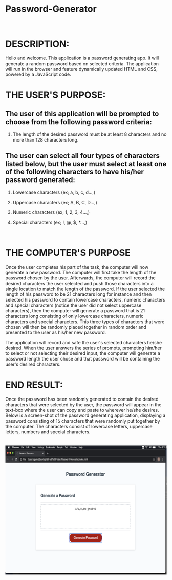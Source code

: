 # Password-Generator
<br>
<h1>DESCRIPTION:</h1>

Hello and welcome. This application is a password generating app. It will generate a random password based on selected criteria. The application will run in the browser and feature dynamically updated HTML and CSS, powered by a JavaScript code.
<br>
<h1>THE USER'S PURPOSE:</h1>

<h2>The user of this application will be prompted to choose from the following password criteria:</h2>

1) The length of the desired password must be at least 8 characters and no more than 128 characters long.

<h2>The user can select all four types of characters listed below, but the user must select at least one of the following characters to have his/her password generated:</h2>

1) Lowercase characters (ex; a, b, c, d...,)

2) Uppercase characters (ex; A, B, C, D...,)

3) Numeric characters (ex; 1, 2, 3, 4...,)

4) Special characters (ex; !, @, $, *...,)
<br>
<h1>THE COMPUTER'S PURPOSE</h1>

Once the user completes his part of the task, the computer will now generate a new password. The computer will first take the length of the password chosen by the user. Afterwards, the computer will record the desired characters the user selected and push those characters into a single location to match the length of the password. If the user selected the length of his password to be 21 characters long for instance and then selected his password to contain lowercase characters, numeric characters and special characters (notice the user did not select uppercase characters), then the computer will generate a password that is 21 characters long consisting of only lowercase characters, numeric characters and special characters. This three types of characters that were chosen will then be randomly placed together in random order and presented to the user as his/her new password. 


The application will record and safe the user's selected characters he/she desired. When the user answers the series of  prompts, prompting him/her to select or not selecting their desired input, the computer will generate a password length the user chose and that password will be containing the user's desired characters.
<br>
<h1>END RESULT:</h1>

Once the password has been randomly generated to contain the desired characters that were selected by the user, the password will appear in the text-box where the user can copy and paste to wherever he/she desires. Below is a screen-shot of the password generating application, displaying a password consisting of 15 characters that were randomly put together by the computer. The characters consist of lowercase letters, uppercase letters, numbers and special characters.
<br>
<br>
<br>
<img src="images/picture4.png" alt="">